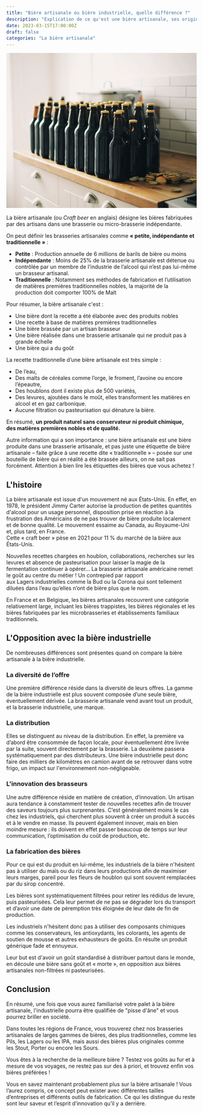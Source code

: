 ```yaml
---
title: "Bière artisanale ou bière industrielle, quelle différence ?"
description: "Explication de ce qu'est une bière artisanale, ses origines, son histoire, ses qualités et ses différences comparé aux bières industrielles."
date: 2023-03-15T17:00:00Z
draft: false
categories: "La bière artisanale"
---
```


![Des bouteilles de bières artisanales disposées sur une étagère](cover.webp)

La bière artisanale (ou _Craft beer_ en anglais) désigne les bières fabriquées par des artisans dans une brasserie ou micro-brasserie indépendante.

On peut définir les brasseries artisanales comme **« petite, indépendante et traditionnelle »** :

- **Petite** : Production annuelle de 6 millions de barils de bière ou moins
- **Indépendante** : Moins de 25% de la brasserie artisanale est détenue ou contrôlée par un membre de l’industrie de l’alcool qui n’est pas lui-même un brasseur artisanal.
- **Traditionnelle** : Notamment ses méthodes de fabrication et l’utilisation de matières premières traditionnelles nobles, la majorité de la production doit comporter 100% de Malt

Pour résumer, la bière artisanale c'est :
- Une bière dont la recette a été élaborée avec des produits nobles
- Une recette à base de matières premières traditionnelles
- Une bière brassée par un artisan brasseur
- Une bière réalisée dans une brasserie artisanale qui ne produit pas à grande échelle
- Une bière qui a du goût

La recette traditionnelle d’une bière artisanale est très simple :

- De l’eau,
- Des malts de céréales comme l’orge, le froment, l’avoine ou encore l’épeautre,
- Des houblons dont il existe plus de 500 variétés,
- Des levures, ajoutées dans le moût, elles transforment les matières en alcool et en gaz carbonique.
- Aucune filtration ou pasteurisation qui dénature la bière.

En résumé, **un produit naturel sans conservateur ni produit chimique, des matières premières nobles et de qualité.**

Autre information qui a son importance : une bière artisanale est une bière produite dans une brasserie artisanale, et pas juste une étiquette de bière artisanale – faite grâce à une recette dite « traditionnelle » – posée sur une bouteille de bière qui en réalité a été brassée ailleurs, on ne sait pas forcément. Attention à bien lire les étiquettes des bières que vous achetez !

## L'histoire

La bière artisanale est issue d'un mouvement né aux États-Unis. En effet, en 1978, le président Jimmy Carter autorise la production de petites quantités d'alcool pour un usage personnel, disposition prise en réaction à la frustration des Américains de ne pas trouver de bière produite localement et de bonne qualité. Le mouvement essaime au Canada, au Royaume-Uni et, plus tard, en France.  
Cette « craft beer » pèse en 2021 pour 11 % du marché de la bière aux États-Unis.

Nouvelles recettes chargées en houblon, collaborations, recherches sur les levures et absence de pasteurisation pour laisser la magie de la fermentation continuer à opérer... La brasserie artisanale américaine remet le goût au centre du métier ! Un contrepied par rapport aux Lagers industrielles comme la Bud ou la Corona qui sont tellement diluées dans l’eau qu’elles n’ont de bière plus que le nom.

En France et en Belgique, les bières artisanales recouvrent une catégorie relativement large, incluant les bières trappistes, les bières régionales et les bières fabriquées par les microbrasseries et établissements familiaux traditionnels.

## L'Opposition avec la bière industrielle

De nombreuses différences sont présentes quand on compare la bière artisanale à la bière industrielle.

### La diversité de l’offre

Une première différence réside dans la diversité de leurs offres. La gamme de la bière industrielle est plus souvent composée d’une seule bière, éventuellement dérivée. La brasserie artisanale vend avant tout un produit, et la brasserie industrielle, une marque.

### La distribution

Elles se distinguent au niveau de la distribution. En effet, la première va d’abord être consommée de façon locale, pour éventuellement être livrée par la suite, souvent directement par la brasserie. La deuxième passera systématiquement par des distributeurs. Une bière industrielle peut donc faire des milliers de kilomètres en camion avant de se retrouver dans votre frigo, un impact sur l'environnement non-négligeable.

### L'innovation des brasseurs

Une autre différence réside en matière de création, d’innovation. Un artisan aura tendance à constamment tester de nouvelles recettes afin de trouver des saveurs toujours plus surprenantes. C’est généralement moins le cas chez les industriels, qui cherchent plus souvent à créer un produit à succès et à le vendre en masse. Ils peuvent également innover, mais en bien moindre mesure : ils doivent en effet passer beaucoup de temps sur leur communication, l’optimisation du coût de production, etc.

### La fabrication des bières

Pour ce qui est du produit en lui-même, les industriels de la bière n'hésitent pas à utiliser du maïs ou du riz dans leurs productions afin de maximiser leurs marges, pareil pour les fleurs de houblon qui sont souvent remplacées par du sirop concentré. 

Les bières sont systématiquement filtrées pour retirer les rédidus de levure, puis pasteurisées. Cela leur permet de ne pas se dégrader lors du transport et d’avoir une date de péremption très éloignée de leur date de fin de production. 

Les industriels n'hésitent donc pas à utiliser des composants chimiques comme les conservateurs, les antioxydants, les colorants, les agents de soutien de mousse et autres exhausteurs de goûts. En résulte un produit générique fade et ennuyeux.

Leur but est d'avoir un goût standardisé à distribuer partout dans le monde, en découle une bière sans goût et « morte », en opposition aux bières artisanales non-filtrées ni pasteurisées.

## Conclusion

En résumé, une fois que vous aurez familiarisé votre palet à la bière artisanale, l'industrielle pourra être qualifiée de "pisse d'âne" et vous pourrez briller en société.

Dans toutes les régions de France, vous trouverez chez nos brasseries artisanales de larges gammes de bières, des plus traditionnelles, comme les Pils, les Lagers ou les IPA, mais aussi des bières plus originales comme les Stout, Porter ou encore les Sours.

Vous êtes à la recherche de la meilleure bière ? Testez vos goûts au fur et à mesure de vos voyages, ne restez pas sur des à priori, et trouvez enfin vos bières préférées !

Vous en savez maintenant probablement plus sur la bière artisanale ! Vous l’aurez compris, ce concept peut exister avec différentes tailles d’entreprises et différents outils de fabrication. Ce qui les distingue du reste sont leur saveur et l’esprit d’innovation qu’il y a derrière.